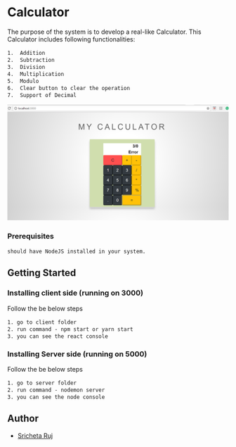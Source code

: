 # Calculator

The purpose of the system is to develop a real-like Calculator. This Calculator includes following functionalities:
```
1.	Addition
2.	Subtraction
3.	Division
4.	Multiplication
5.	Modulo
6.	Clear button to clear the operation
7.	Support of Decimal
```
![alt text](screenshots/capture.png "Landing page")

### Prerequisites

```
should have NodeJS installed in your system.
```
## Getting Started

### Installing client side (running on 3000)

Follow the be below steps
```
1. go to client folder
2. run command - npm start or yarn start
3. you can see the react console
```
### Installing Server side (running on 5000)

Follow the be below steps
```
1. go to server folder
2. run command - nodemon server
3. you can see the node console
```

## Author

* [Sricheta Ruj](https://github.com/sricheta92)
